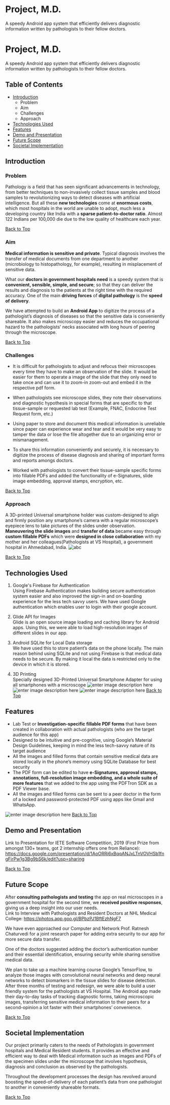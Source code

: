 # Project, M.D.
A speedy Android app system that efficiently delivers diagnostic information written by pathologists to their fellow doctors.

# Project, M.D.
A speedy Android app system that efficiently delivers diagnostic information written by pathologists to their fellow doctors.
## Table of Contents
- [Introduction](#Introduction)
  - Problem
  - Aim
  - Challenges
  - Approach
- [Technologies Used](#Technologies-Used)
- [Features](#Features)
- [Demo and Presentation](#Demo-and-Presentation)
- [Future Scope](#Future-Scope)
- [Societal Implementation](#Societal-Implementation)

## Introduction
### Problem
Pathology is a field that has seen significant advancements in technology, from better techniques to non-invasively collect tissue samples and blood samples to revolutionizing ways to detect diseases with artificial intelligence. But all these **new technologies** come at **enormous costs**, which most hospitals in the world are unable to adopt, much less a developing country like India with a **sparse patient-to-doctor ratio**. Almost 122 Indians per 100,000 die due to the low quality of healthcare each year.<br>

[Back to Top](#table-of-contents)

### Aim
**Medical information is sensitive and private**. Typical diagnosis involves the transfer of medical documents from one department to another (microbiology to histopathology, for example), resulting in misplacement of sensitive data.

What our **doctors in government hospitals need** is a speedy system that is **convenient, sensible, simple, and secure**; so that they can deliver the results and diagnosis to the patients at the right time with the required accuracy. One of the main **driving forces** of **digital pathology** is the **speed of delivery**. 

We have attempted to build an **Android App** to digitize the process of a pathologist’s diagnosis of diseases so that the sensitive data is conveniently shareable. 
It also makes microscopy easier and reduces the occupational hazard to the pathologists’ necks associated with long hours of peering through the microscope.

[Back to Top](#table-of-contents)

### Challenges
-   It is difficult for pathologists to adjust and refocus their microscopes every time they have to make an observation of the slide. It would be easier for them to operate a image of the slide that they only need to take once and can use it to zoom-in zoom-out and embed it in the respective pdf form.
    
-   When pathologists see microscope slides, they note their observations and diagnostic hypothesis in special forms that are specific to that tissue-sample or requested lab test (Example, FNAC, Endocrine Test Request form, etc.)
    
-   Using paper to store and document this medical information is unreliable since paper can experience wear and tear and it would be very easy to tamper the data or lose the file altogether due to an organizing error or mismanagement.
    
-   To share this information conveniently and securely, it is necessary to digitize the process of disease diagnosis and sharing of important forms and reports amongs doctors.
    
-   Worked with pathologists to convert their tissue-sample specific forms into fillable PDFs and added the functionality of e-Signatures, slide image embedding, approval stamps, encryption, etc.


[Back to Top](#table-of-contents)

### Approach
A 3D-printed Universal smartphone holder was custom-designed to align and firmly position any smartphone’s camera with a regular microscope’s eyepiece lens to take pictures of the slides under observation. **Maneuvering the slide images** and **transfer of data** became easy through **custom fillable PDFs** which were **designed in close collaboration** with my mother and her colleagues(Pathologists at VS Hospital), a government hospital in Ahmedabad, India.
![abc](images/IMG_0510.JPG)

[Back to Top](#table-of-contents)

## Technologies Used
1. Google's Firebase for Authentication <br>
Using Firebase Authentication makes building secure authentication system easier and also improved the sign-in and on-boarding experience for the less tech savvy users. 
We have used Google authentication which enables user to login with their google account.

2. Glide API for Images <br>
Glide is an open source image loading and caching library for Android apps. Using this, we were able to load high-resolution images of different slides in our app.

3. Android SQLite for Local Data storage <br>
We have used this to store patient’s data on the phone locally. The main reason behind using SQLite and not using Firebase is that medical data needs to be secure. 
By making it local the data is restricted only to the device in which it is stored.

4. 3D Printing <br>
Specially designed 3D-Printed Universal Smartphone Adapter for using all smartphones with a microscope
![enter image description here](images/IMG_20180814_114834.jpg)
![enter image description here](images/IMG-20180814-WA0002.jpg)
![enter image description here](images/IZSE7149.JPG)
[Back to Top](#table-of-contents)

## Features

- Lab Test or **Investigation-specific fillable PDF forms** that have been created in collaboration with actual pathologists (who are the target audience for this app)
- Designed to be intuitive and pre-cognitive, using Google’s Material Design Guidelines, keeping in mind the less tech-savvy nature of its target audience
- All the images and filled forms that contain sensitive medical data are stored locally in the phone’s memory using SQLite Database for best security 
- The PDF form can be edited to have **e-Signatures, approval stamps, annotations, full-resolution image embedding, and a whole suite of more features** that we added to the app using the PDFTron SDK as a PDF Viewer base.
- All the images and filled forms can be sent to a peer doctor in the form of a locked and password-protected PDF using apps like Gmail and WhatsApp.

![enter image description here](images/pmd%20gif.gif)
[Back to Top](#table-of-contents)

## Demo and Presentation

Link to Presentation for IETE Software Competition, 2019 (First Prize from amongst 130+ teams, got 2 internship offers one from Reliance): https://docs.google.com/presentation/d/1AoORRi6xBqqANJxLTnVOVHSb1fngFirPw1g3Bg9bS6k/edit?usp=sharing

[Back to Top](#table-of-contents)

## Future Scope

After **consulting pathologists and testing** the app on real microscopes in a government hospital for the second time, we **received positive responses**, giving us a deep insight into our user needs. <br> 
Link to Interview with Pathologists and Resident Doctors at NHL Medical College: https://photos.app.goo.gl/BPbzPJ1BftEzhNgF7

We have even approached our Computer and Network Prof. Ratnesh Chaturvedi for a joint research paper for adding extra security to our app for more secure data transfer.

One of the doctors suggested adding the doctor’s authentication number and their essential identification, ensuring security while sharing sensitive medical data.

We plan to take up a machine learning course Google’s TensorFlow, to analyze those images with convolutional neural networks and deep neural networks to detect biomarkers in the tissue slides for disease detection.<br> 
After three months of testing and redesign, we were able to build a user friendly system for the pathologists at VS Hospital. The Android app made their day-to-day tasks of tracking diagnostic forms, taking microscopic images, transferring sensitive medical information to their peers for a second-opinion a lot faster with their smartphones’ convenience. 

[Back to Top](#table-of-contents)

## Societal Implementation
Our project primarily caters to the needs of Pathologists in government hospitals and Medical Resident students. It provides an effective and efficient way to deal with Medical information such as images and PDFs of the specimen slides under the microscope that involves hypothesis, diagnosis and conclusion as observed by the pathologists. <br>

Throughout the development processes the design has revolved around boosting the speed-of-delivery of each patient’s data from one pathologist to another in conveniently shareable formats.

[Back to Top](#table-of-contents)

